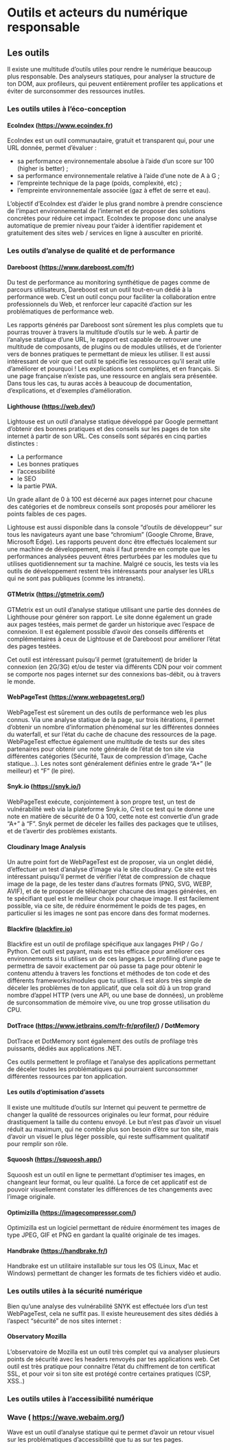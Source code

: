 # Outils et acteurs du numérique responsable

## Les outils

Il existe une multitude d’outils utiles pour rendre le numérique beaucoup plus responsable. Des analyseurs statiques, pour analyser la structure de ton DOM, aux profileurs, qui peuvent entièrement profiler tes applications et éviter de surconsommer des ressources inutiles.

### Les outils utiles à l’éco-conception 

#### EcoIndex (https://www.ecoindex.fr)

EcoIndex est un outil communautaire, gratuit et transparent qui, pour une URL donnée, permet d’évaluer :

* sa performance environnementale absolue à l’aide d’un score sur 100 (higher is better) ;
* sa performance environnementale relative à l’aide d’une note de A à G ;
* l’empreinte technique de la page (poids, complexité, etc) ;
* l’empreinte environnementale associée (gaz à effet de serre et eau).
  
L’objectif d’EcoIndex est d’aider le plus grand nombre à prendre conscience de l’impact environnemental de l’internet et de proposer des solutions concrètes pour réduire cet impact. EcoIndex te propose donc une analyse automatique de premier niveau pour t’aider à identifier rapidement et gratuitement des sites web / services en ligne à ausculter en priorité.


### Les outils d’analyse de qualité et de performance
#### Dareboost (https://www.dareboost.com/fr)

Du test de performance au monitoring synthétique de pages comme de parcours utilisateurs, Dareboost est un outil tout-en-un dédié à la performance web. C’est un outil conçu pour faciliter la collaboration entre professionnels du Web, et renforcer leur capacité d’action sur les problématiques de performance web.

Les rapports générés par Dareboost sont sûrement les plus complets que tu pourras trouver à travers la multitude d’outils sur le web. À partir de l’analyse statique d’une URL, le rapport est capable de retrouver une multitude de composants, de plugins ou de modules utilisés, et de t’orienter vers de bonnes pratiques te permettant de mieux les utiliser. Il est aussi intéressant de voir que cet outil te spécifie les ressources qu’il serait utile d’améliorer et pourquoi ! Les explications sont complètes, et en français. Si une page française n’existe pas, une ressource en anglais sera présentée. Dans tous les cas, tu auras accès à beaucoup de documentation, d’explications, et d’exemples d’amélioration.

#### Lighthouse (https://web.dev/)

Lightouse est un outil d’analyse statique développé par Google permettant d’obtenir des bonnes pratiques et des conseils sur les pages de ton site internet à partir de son URL. Ces conseils sont séparés en cinq parties distinctes :

* La performance
* Les bonnes pratiques
* l’accessibilité
* le SEO
* la partie PWA.

Un grade allant de 0 à 100 est décerné aux pages internet pour chacune des catégories et de nombreux conseils sont proposés pour améliorer les points faibles de ces pages.

Lightouse est aussi disponible dans la console “d’outils de développeur” sur tous les navigateurs ayant une base “chromium” (Google Chrome, Brave, Microsoft Edge). Les rapports peuvent donc être effectués localement sur une machine de développement, mais il faut prendre en compte que les performances analysées peuvent êtres perturbées par les modules que tu utilises quotidiennement sur ta machine. Malgré ce soucis, les tests via les outils de développement restent très intéressants pour analyser les URLs qui ne sont pas publiques (comme les intranets).


#### GTMetrix (https://gtmetrix.com/)

GTMetrix est un outil d’analyse statique utilisant une partie des données de Lighthouse pour générer son rapport. Le site donne également un grade aux pages testées, mais permet de garder un historique avec l’espace de connexion. Il est également possible d’avoir des conseils différents et complémentaires à ceux de Lightouse et de Dareboost pour améliorer l’état des pages testées.

Cet outil est intéressant puisqu’il permet (gratuitement) de brider la connexion (en 2G/3G) et/ou de tester via différents CDN pour voir comment se comporte nos pages internet sur des connexions bas-débit, ou à travers le monde.

#### WebPageTest (https://www.webpagetest.org/)

WebPageTest est sûrement un des outils de performance web les plus connus. Via une analyse statique de la page, sur trois itérations, il permet d’obtenir un nombre d’information phénoménal sur les différentes données du waterfall, et sur l’état du cache de chacune des ressources de la page. WebPageTest effectue également une multitude de tests sur des sites partenaires pour obtenir une note générale de l’état de ton site via différentes catégories (Sécurité, Taux de compression d’image, Cache statique…). Les notes sont généralement définies entre le grade “A+” (le meilleur) et “F” (le pire).

#### Snyk.io (https://snyk.io/)

WebPageTest exécute, conjointement à son propre test, un test de vulnérabilité web via la plateforme Snyk.io, C’est ce test qui te donne une note en matière de sécurité de 0 à 100, cette note est convertie d’un grade “A+” à “F”. Snyk permet de déceler les failles des packages que te utilises, et de t’avertir des problèmes existants.

#### Cloudinary Image Analysis

Un autre point fort de WebPageTest est de proposer, via un onglet dédié, d’effectuer un test d’analyse d’image via le site cloudinary. Ce site est très intéressant puisqu’il permet de vérifier l’état de compression de chaque image de la page, de les tester dans d’autres formats (PNG, SVG, WEBP, AVIF), et de te proposer de télécharger chacune des images générées, en te spécifiant quel est le meilleur choix pour chaque image. Il est facilement possible, via ce site, de réduire énormément le poids de tes pages, en particulier si les images ne sont pas encore dans des format modernes.

#### Blackfire ([blackfire.io](https://www.blackfire.io/))


Blackfire est un outil de profilage spécifique aux langages PHP / Go / Python. Cet outil est payant, mais est très efficace pour améliorer ces environnements si tu utilises un de ces langages. Le profiling d’une page te permettra de savoir exactement par où passe ta page pour obtenir le contenu attendu à travers les fonctions et méthodes de ton code et des différents frameworks/modules que tu utilises. Il est alors très simple de déceler les problèmes de ton applicatif, que cela soit dû à un trop grand nombre d’appel HTTP (vers une API, ou une base de données), un problème de surconsommation de mémoire vive, ou une trop grosse utilisation du CPU.

#### DotTrace (https://www.jetbrains.com/fr-fr/profiler/) / DotMemory

DotTrace et DotMemory sont également des outils de profilage très puissants, dédiés aux applications .NET.

Ces outils permettent le profilage et l’analyse des applications permettant de déceler toutes les problématiques qui pourraient surconsommer différentes ressources par ton application.

#### Les outils d’optimisation d’assets


Il existe une multitude d’outils sur Internet qui peuvent te permettre de changer la qualité de ressources originales ou leur format, pour réduire drastiquement la taille du contenu envoyé. Le but n’est pas d’avoir un visuel réduit au maximum, qui ne comble plus son besoin d’être sur ton site, mais d’avoir un visuel le plus léger possible, qui reste suffisamment qualitatif pour remplir son rôle.

#### Squoosh (https://squoosh.app/)

Squoosh est un outil en ligne te permettant d’optimiser tes images, en changeant leur format, ou leur qualité. La force de cet applicatif est de pouvoir visuellement constater les différences de tes changements avec l’image originale.

#### Optimizilla (https://imagecompressor.com/)
Optimizilla est un logiciel permettant de réduire énormément tes images de type JPEG, GIF et PNG en gardant la qualité originale de tes images.

#### Handbrake (https://handbrake.fr/)
Handbrake est un utilitaire installable sur tous les OS (Linux, Mac et Windows) permettant de changer les formats de tes fichiers vidéo et audio.

### Les outils utiles à la sécurité numérique

Bien qu’une analyse des vulnérabilité SNYK est effectuée lors d’un test WebPageTest, cela ne suffit pas. Il existe heureusement des sites dédiés à l’aspect “sécurité” de nos sites internet :

#### Observatory Mozilla
L’observatoire de Mozilla est un outil très complet qui va analyser plusieurs points de sécurité avec les headers renvoyés par tes applications web. Cet outil est très pratique pour connaitre l’état du chiffrement de ton certificat SSL, et pour voir si ton site est protégé contre certaines pratiques (CSP, XSS..)

### Les outils utiles à l’accessibilité numérique

### Wave ( https://wave.webaim.org/)
Wave est un outil d’analyse statique qui te permet d’avoir un retour visuel sur les problématiques d’accessibilité que tu as sur tes pages.












